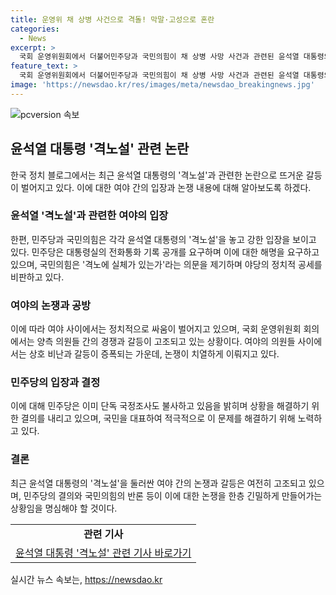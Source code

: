 ```yaml
---
title: 운영위 채 상병 사건으로 격돌! 막말·고성으로 혼란
categories:
  - News
excerpt: >
  국회 운영위원회에서 더불어민주당과 국민의힘이 채 상병 사망 사건과 관련된 윤석열 대통령의 격노설을 놓고 충돌했다. 여야는 대통령실의 보고 자료 제출을 놓고 갈등을 빚었고, 이에 따른 갈등과 비판 목소리가 고조되고 있다. 이에 더불어민주당은 단독 국정조사를 요구하며 공방이 계속되는 상황이다. 한편 김진표 전 국회의장의 회고록과 이태원 참사 음모론을 둘러싼 공방전도 이뤄졌다.
feature_text: >
  국회 운영위원회에서 더불어민주당과 국민의힘이 채 상병 사망 사건과 관련된 윤석열 대통령의 격노설을 놓고 충돌했다. 여야는 대통령실의 보고 자료 제출을 놓고 갈등을 빚었고, 이에 따른 갈등과 비판 목소리가 고조되고 있다. 이에 더불어민주당은 단독 국정조사를 요구하며 공방이 계속되는 상황이다. 한편 김진표 전 국회의장의 회고록과 이태원 참사 음모론을 둘러싼 공방전도 이뤄졌다.
image: 'https://newsdao.kr/res/images/meta/newsdao_breakingnews.jpg'
---
```


<p><img src="https://newsdao.kr/res/images/meta/newsdao_breakingnews.jpg" alt="pcversion 속보" /></p>

<h2 data-ke-size="size26">윤석열 대통령 '격노설' 관련 논란</h2>

<p data-ke-size="size16">한국 정치 블로그에서는 최근 윤석열 대통령의 '격노설'과 관련한 논란으로 뜨거운 갈등이 벌어지고 있다. 이에 대한 여야 간의 입장과 논쟁 내용에 대해 알아보도록 하겠다.</p>

<h3><b>윤석열 '격노설'과 관련한 여야의 입장</b></h3>

<p data-ke-size="size16">한편, 민주당과 국민의힘은 각각 윤석열 대통령의 '격노설'을 놓고 강한 입장을 보이고 있다. 민주당은 대통령실의 전화통화 기록 공개를 요구하며 이에 대한 해명을 요구하고 있으며, 국민의힘은 '격노에 실체가 있는가'라는 의문을 제기하며 야당의 정치적 공세를 비판하고 있다.</p>

<h3><b>여야의 논쟁과 공방</b></h3>

<p data-ke-size="size16">이에 따라 여야 사이에서는 정치적으로 싸움이 벌어지고 있으며, 국회 운영위원회 회의에서는 양측 의원들 간의 경쟁과 갈등이 고조되고 있는 상황이다. 여야의 의원들 사이에서는 상호 비난과 갈등이 증폭되는 가운데, 논쟁이 치열하게 이뤄지고 있다.</p>

<h3><b>민주당의 입장과 결정</b></h3>

<p data-ke-size="size16">이에 대해 민주당은 이미 단독 국정조사도 불사하고 있음을 밝히며 상황을 해결하기 위한 결의를 내리고 있으며, 국민을 대표하여 적극적으로 이 문제를 해결하기 위해 노력하고 있다.</p>

<h3><b>결론</b></h3>

<p data-ke-size="size16">최근 윤석열 대통령의 '격노설'을 둘러싼 여야 간의 논쟁과 갈등은 여전히 고조되고 있으며, 민주당의 결의와 국민의힘의 반론 등이 이에 대한 논쟁을 한층 긴밀하게 만들어가는 상황임을 명심해야 할 것이다.</p>

<table>
  <tr>
    <td style="text-align: center; height: 17px;"><b>관련 기사</b></td>
  </tr>
  <tr>
    <td style="text-align: center; height: 17px;"><a href="https://www.example.com/article1">윤석열 대통령 '격노설' 관련 기사 바로가기</a></td>
  </tr>
</table>
실시간 뉴스 속보는, <a href="https://newsdao.kr" rel="dofollow">https://newsdao.kr</a>


